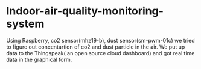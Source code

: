 # Indoor-air-quality-monitoring-system
Using Raspberry, co2 sensor(mhz19-b), dust sensor(sm-pwm-01c) we tried to figure out concentartion of co2 and dust particle in the air. We put up data to the Thingspeak( an open source cloud dashboard) and got real time data in the graphical form.
